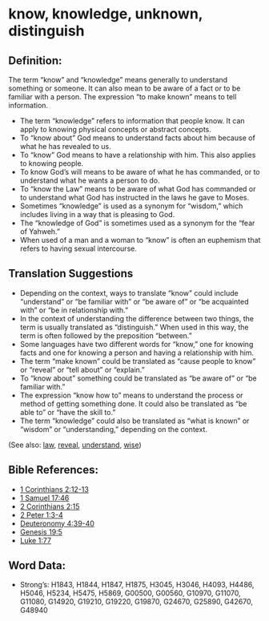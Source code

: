 # know, knowledge, unknown, distinguish

## Definition:

The term “know” and “knowledge” means generally to understand something or someone. It can also mean to be aware of a fact or to be familiar with a person. The expression “to make known” means to tell information.

* The term “knowledge” refers to information that people know. It can apply to knowing physical concepts or abstract concepts.
* To “know about” God means to understand facts about him because of what he has revealed to us.
* To “know” God means to have a relationship with him. This also applies to knowing people.
* To know God’s will means to be aware of what he has commanded, or to understand what he wants a person to do.
* To “know the Law” means to be aware of what God has commanded or to understand what God has instructed in the laws he gave to Moses.
* Sometimes “knowledge” is used as a synonym for “wisdom,” which includes living in a way that is pleasing to God.
* The “knowledge of God” is sometimes used as a synonym for the “fear of Yahweh.”
* When used of a man and a woman to “know” is often an euphemism that refers to having sexual intercourse.

## Translation Suggestions

* Depending on the context, ways to translate “know” could include “understand” or “be familiar with” or “be aware of” or “be acquainted with” or “be in relationship with.”
* In the context of understanding the difference between two things, the term is usually translated as “distinguish.” When used in this way, the term is often followed by the preposition “between.”
* Some languages have two different words for “know,” one for knowing facts and one for knowing a person and having a relationship with him.
* The term “make known” could be translated as “cause people to know” or “reveal” or “tell about” or “explain.”
* To “know about” something could be translated as “be aware of” or “be familiar with.”
* The expression “know how to” means to understand the process or method of getting something done. It could also be translated as “be able to” or “have the skill to.”
* The term “knowledge” could also be translated as “what is known” or “wisdom” or “understanding,” depending on the context.

(See also: [law](../kt/lawofmoses.md), [reveal](../kt/reveal.md), [understand](../other/understand.md), [wise](../kt/wise.md))

## Bible References:

* [1 Corinthians 2:12-13](rc://en/tn/help/1co/02/12)
* [1 Samuel 17:46](rc://en/tn/help/1sa/17/46)
* [2 Corinthians 2:15](rc://en/tn/help/2co/02/15)
* [2 Peter 1:3-4](rc://en/tn/help/2pe/01/03)
* [Deuteronomy 4:39-40](rc://en/tn/help/deu/04/39)
* [Genesis 19:5](rc://en/tn/help/gen/19/05)
* [Luke 1:77](rc://en/tn/help/luk/01/77)

## Word Data:

* Strong’s: H1843, H1844, H1847, H1875, H3045, H3046, H4093, H4486, H5046, H5234, H5475, H5869, G00500, G00560, G10970, G11070, G11080, G14920, G19210, G19220, G19870, G24670, G25890, G42670, G48940
